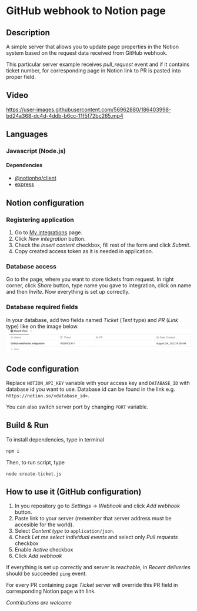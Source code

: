 # GitHub webhook to Notion page
## Description
A simple server that allows you to update page properties
in the Notion system based on the request data received from
GitHub webhook. 

This particular server example receives _pull_request_ event and
if it contains ticket number, for corresponding page in Notion
link to PR is pasted into proper field.

## Video
https://user-images.githubusercontent.com/56962880/186403998-bd24a368-dc4d-4ddb-b6cc-11f5f72bc265.mp4

## Languages
### Javascript (Node.js)
#### Dependencies
- [@notionhq/client](https://www.npmjs.com/package/@notionhq/client)
- [express](https://www.npmjs.com/package/express)

## Notion configuration
### Registering application
1. Go to [My integrations](https://www.notion.so/my-integrations) page.
2. Click _New integration_ button.
3. Check the _Insert content_ checkbox, fill rest of the form and click _Submit_.
4. Copy created access token as it is needed in application.

### Database access
Go to the page, where you want to store tickets from request. In right corner,
click _Share_ button, type name you gave to integration, click on name and then _Invite_. Now everything is
set up correctly.

### Database required fields
In your database, add two fields named _Ticket_ (_Text_ type) and _PR_ (_Link_ type) like
on the image below.
![Required fields in notion](media/notion-fields.png)

## Code configuration
Replace `NOTION_API_KEY` variable with your access key and `DATABASE_ID` with
database id you want to use. Database id can be found in the link e.g. `https://notion.so/<database_id>`.

You can also switch server port by changing `PORT` variable.

## Build & Run
To install dependencies, type in terminal
```bash
npm i
```

Then, to run script, type
```shell
node create-ticket.js
```

## How to use it (GitHub configuration)
1. In you repository go to _Settings_ -> _Webhook_ and click _Add webhook_ button.
2. Paste link to your server (remember that server address must be accesible for the world).
3. Select _Content type_ to `application/json`.
4. Check _Let me select individual events_ and select only _Pull requests_ checkbox
5. Enable _Active_ checkbox
6. Click _Add webhook_

If everything is set up correctly and server is reachable, in _Recent deliveries_ should
be succeeded `ping` event.

For every PR containing page _Ticket_ server will override this PR field in corresponding
Notion page with link.

_Contributions are welcome_
